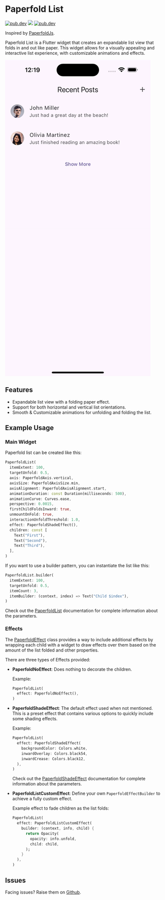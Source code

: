 # Paperfold List

<a href="https://pub.dev/packages/paperfold_list"><img src="https://img.shields.io/badge/pub-1.0.0-blue" alt="pub.dev" /></a>
<a href="https://github.com/kay-af/paperfold_list/actions"><img src="https://github.com/kay-af/paperfold_list/actions/workflows/test.yml/badge.svg" /></a>
<a href="https://opensource.org/license/MIT"><img src="https://img.shields.io/badge/license-MIT-yellow" alt="pub.dev" /></a>

Inspired by [PaperfoldJs](https://www.felixniklas.com/paperfold/).

Paperfold List is a Flutter widget that creates an expandable list view that folds in and out like paper. This widget allows for a visually appealing and interactive list experience, with customizable animations and effects.

![Preview](https://raw.githubusercontent.com/kay-af/paperfold_list/main/preview/example.gif)

## Features

- Expandable list view with a folding paper effect.
- Support for both horizontal and vertical list orientations.
- Smooth & Customizable animations for unfolding and folding the list.

## Example Usage

### Main Widget

Paperfold list can be created like this:

```dart
PaperfoldList(
  itemExtent: 100,
  targetUnfold: 0.5,
  axis: PaperfoldAxis.vertical,
  axisSize: PaperfoldAxisSize.min,
  axisAlignment: PaperfoldAxisAlignment.start,
  animationDuration: const Duration(milliseconds: 500),
  animationCurve: Curves.ease,
  perspective: 0.0015,
  firstChildFoldsInward: true,
  unmountOnFold: true,
  interactionUnfoldThreshold: 1.0,
  effect: PaperfoldShadeEffect(),
  children: const [
    Text("First"),
    Text("Second"),
    Text("Third"),
  ],
)
```

If you want to use a builder pattern, you can instantiate the list like this:

```dart
PaperfoldList.builder(
  itemExtent: 100,
  targetUnfold: 0.5,
  itemCount: 3,
  itemBuilder: (context, index) => Text("Child $index"),
)
```

Check out the [PaperfoldList](https://pub.dev/documentation/paperfold_list/1.0.0/paperfold_list/PaperfoldList-class) documentation for complete information about the parameters.

### Effects

The [PaperfoldEffect](https://pub.dev/documentation/paperfold_list/1.0.0/paperfold_list/PaperfoldEffect-class) class provides a way to include additional effects by wrapping each child with a widget to draw effects over them based on the amount of the list folded and other properties.

There are three types of Effects provided:

- **PaperfoldNoEffect**: Does nothing to decorate the children.

  Example:

  ```dart
  PaperfoldList(
    effect: PaperfoldNoEffect(),
  )
  ```

- **PaperfoldShadeEffect**: The default effect used when not mentioned. This is a preset effect that contains various options to quickly include some shading effects.

  Example:

  ```dart
  PaperfoldList(
    effect: PaperfoldShadeEffect(
      backgroundColor: Colors.white,
      inwardOverlay: Colors.black54,
      inwardCrease: Colors.black12,
    ),
  )
  ```

  Check out the [PaperfoldShadeEffect](https://pub.dev/documentation/paperfold_list/1.0.0/paperfold_list/PaperfoldShadeEffect-class) documentation for complete information about the parameters.

- **PaperfoldListCustomEffect**: Define your own `PaperfoldEffectBuilder` to achieve a fully custom effect.

  Example effect to fade children as the list folds:

  ```dart
  PaperfoldList(
    effect: PaperfoldListCustomEffect(
      builder: (context, info, child) {
        return Opacity(
          opacity: info.unfold,
          child: child,
        );
      }
    ),
  )
  ```

## Issues

Facing issues? Raise them on [Github](https://github.com/kay-af/paperfold_list/issues).

